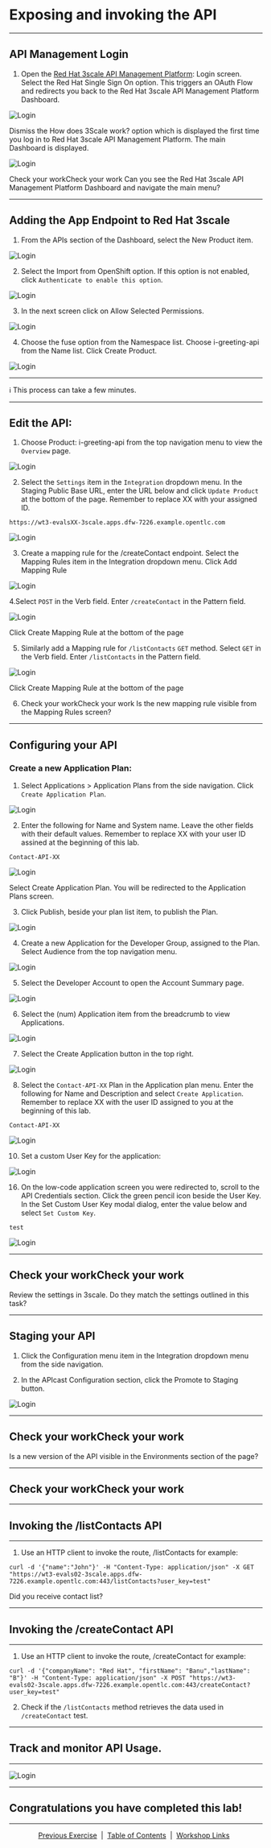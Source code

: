 # Exposing and invoking the API
___
## API Management Login

1. Open the [Red Hat 3scale API Management Platform][3]: Login screen. Select the Red Hat Single Sign On option. This triggers an OAuth Flow and redirects you back to the Red Hat 3scale API Management Platform Dashboard.

![Login](images/LoginTo3Scale.png)

Dismiss the How does 3Scale work? option which is displayed the first time you log in to Red Hat 3scale API Management Platform. The main Dashboard is displayed.

![Login](images/3ScaleDashboard.png)


Check your workCheck your work
Can you see the Red Hat 3scale API Management Platform Dashboard and navigate the main menu?

___
## Adding the App Endpoint to Red Hat 3scale

1. From the APIs section of the Dashboard, select the New Product item.

![Login](images/AddProduct.png)

2. Select the Import from OpenShift option. If this option is not enabled, click ```Authenticate to enable this option```.

![Login](images/EnableAuth.png)

3. In the next screen click on Allow Selected Permissions.

![Login](images/AllowPermissions.png)

4. Choose the fuse option from the Namespace list. Choose i-greeting-api from the Name list. Click Create Product.

![Login](images/ImportAPI.png)

___
:information_source: This process can take a few minutes.
___

## Edit the API:

1. Choose Product: i-greeting-api from the top navigation menu to view the ```Overview``` page.

![Login](images/AddedProduct.png)

2. Select the ```Settings``` item in the ```Integration``` dropdown menu. In the Staging Public Base URL, enter the URL below and click ```Update Product``` at the bottom of the page. Remember to replace XX with your assigned ID.

```
https://wt3-evalsXX-3scale.apps.dfw-7226.example.opentlc.com
```

![Login](images/StagingURL.png)

3. Create a mapping rule for the /createContact endpoint. Select the Mapping Rules item in the Integration dropdown menu. Click Add Mapping Rule

![Login](images/AddMappingRules.png)

4.Select ```POST``` in the Verb field. Enter ```/createContact``` in the Pattern field.

![Login](images/MappingRule1.png)

Click Create Mapping Rule at the bottom of the page

5. Similarly add a Mapping rule for ```/listContacts``` ```GET``` method. Select ```GET``` in the Verb field. Enter ```/listContacts``` in the Pattern field.

![Login](images/MappingRule2.png)

Click Create Mapping Rule at the bottom of the page


6. Check your workCheck your work
Is the new mapping rule visible from the Mapping Rules screen?

___
## Configuring your API

### Create a new Application Plan:

1. Select Applications > Application Plans from the side navigation. Click ```Create Application Plan```.

![Login](images/CreateApplicationPlan.png)

2. Enter the following for Name and System name. Leave the other fields with their default values. Remember to replace XX with your user ID assined at the beginning of this lab.

  ```
  Contact-API-XX
  ```
  ![Login](images/CreatingAppPlan.png)
  
  Select Create Application Plan. You will be redirected to the Application Plans screen.

3. Click Publish, beside your plan list item, to publish the Plan.

![Login](images/CreatedAppPlan.png)

4. Create a new Application for the Developer Group, assigned to the Plan.  Select Audience from the top navigation menu.

![Login](images/ChooseAudince.png)

5. Select the Developer Account to open the Account Summary page.

![Login](images/Accounts.png)

6. Select the (num) Application item from the breadcrumb to view Applications.

![Login](images/AccountApps.png)

7. Select the Create Application button in the top right.

![Login](images/CreateAccountApp.png)

8. Select the ```Contact-API-XX``` Plan in the Application plan menu. Enter the following for Name and Description and select ```Create Application```. Remember to replace XX with the user ID assigned to you at the beginning of this lab.

```
Contact-API-XX
```

![Login](images/CreatingAccountApp.png)


10. Set a custom User Key for the application:

![Login](images/CreatedAccountApp.png)

16. On the low-code application screen you were redirected to, scroll to the API Credentials section. Click the green pencil icon beside the User Key. In the Set Custom User Key modal dialog, enter the value below and select ```Set Custom Key```.

```
test
```

![Login](images/CustomKey.png)

___
## Check your workCheck your work
Review the settings in 3scale. Do they match the settings outlined in this task?
___

## Staging your API

1. Click the Configuration menu item in the Integration dropdown menu from the side navigation.

2. In the APIcast Configuration section, click the Promote to Staging button.

![Login](images/PromoteToStaging.png)

___
## Check your workCheck your work
Is a new version of the API visible in the Environments section of the page?
___
## Check your workCheck your work
___
## Invoking the /listContacts API
___

1. Use an HTTP client to invoke the route, /listContacts for example:

```
curl -d '{"name":"John"}' -H "Content-Type: application/json" -X GET "https://wt3-evals02-3scale.apps.dfw-7226.example.opentlc.com:443/listContacts?user_key=test"
```

Did you receive contact list?

___
## Invoking the /createContact API
___
1. Use an HTTP client to invoke the route, /createContact for example:

```
curl -d '{"companyName": "Red Hat", "firstName": "Banu","lastName": "B"}' -H "Content-Type: application/json" -X POST "https://wt3-evals02-3scale.apps.dfw-7226.example.opentlc.com:443/createContact?user_key=test"
```

2. Check if the ```/listContacts``` method retrieves the data used in ```/createContact``` test.

___
## Track and monitor API Usage.
___

![Login](images/APIAnalytics.png)

___
## Congratulations you have completed this lab!

___
<p align="center">
  <a href="/04%20-%20Implement%20Operations.MD">Previous Exercise</a> &nbsp;|
  &nbsp;<a href="/README.md">Table of Contents</a> &nbsp;|
  &nbsp;<a href="/06%20-%20Workshop%20Links.MD">Workshop Links</a> &nbsp;
</p>

[1]: https://tutorial-web-app-webapp.apps.dfw-7226.example.opentlc.com/
[2]: https://fuse-2dd27faf-dfda-11ea-a6a0-0a580a010007.apps.dfw-7226.example.opentlc.com/
[3]: https://3scale-admin.apps.dfw-7226.example.opentlc.com/
